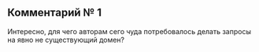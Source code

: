## Комментарий № 1

Интересно, для чего авторам сего чуда потребовалось делать запросы на явно не существующий домен? 